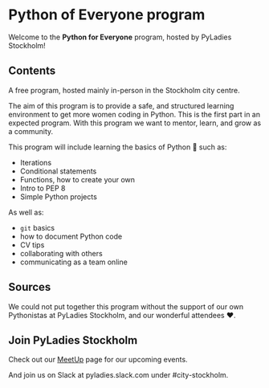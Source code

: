 # Python of Everyone program

Welcome to the **Python for Everyone** program, hosted by PyLadies Stockholm!

## Contents

A free program, hosted mainly in-person in the Stockholm city centre.

The aim of this program is to provide a safe, and structured learning environment to get more women coding in Python.
This is the first part in an expected program.
With this program we want to mentor, learn, and grow as a community.

This program will include learning the basics of Python 🐍 such as:

- Iterations
- Conditional statements
- Functions, how to create your own
- Intro to PEP 8
- Simple Python projects

As well as:

- `git` basics
- how to document Python code
- CV tips
- collaborating with others
- communicating as a team online

## Sources

We could not put together this program without the support of our own Pythonistas at PyLadies Stockholm, and our wonderful attendees ❤️.

## Join PyLadies Stockholm

Check out our [MeetUp](https://www.meetup.com/pyladiesstockholm/) page for our upcoming events.

And join us on Slack at pyladies.slack.com under #city-stockholm.
